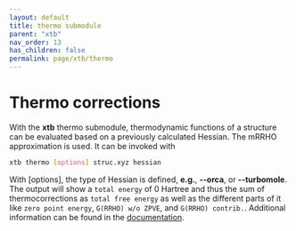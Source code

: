 ```yaml
---
layout: default
title: thermo submodule
parent: "xtb"
nav_order: 13
has_children: false
permalink: page/xtb/thermo
---
```


# Thermo corrections

With the **xtb** thermo submodule, thermodynamic functions of a structure can be evaluated based on a previously calculated Hessian. The mRRHO approximation is used.
It can be invoked with 

```bash
xtb thermo [options] struc.xyz hessian
```

With [options], the type of Hessian is defined, **e.g.**, **--orca**, or **--turbomole**.
The output will show a `total energy` of 0 Hartree and thus the sum of thermocorrections as `total free energy` as well as the different parts of it like `zero point energy`, `G(RRHO) w/o ZPVE`, and `G(RRHO) contrib.`.
Additional information can be found in the [documentation](https://xtb-docs.readthedocs.io/en/latest/xtb_thermo.html).
